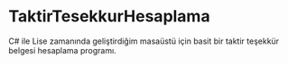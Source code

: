 # TaktirTesekkurHesaplama
C# ile Lise zamanında geliştirdiğim masaüstü için basit bir taktir teşekkür belgesi hesaplama programı.
